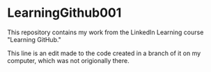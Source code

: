 # LearningGithub001
This repository contains my work from the LinkedIn Learning course "Learning GitHub."

This line is an edit made to the code created in a branch of it on my computer, which was not origionally there.